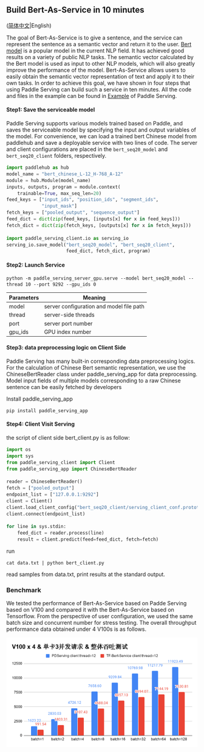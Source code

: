 ## Build Bert-As-Service in 10 minutes

([简体中文](./BERT_10_MINS_CN.md)|English)

The goal of Bert-As-Service is to give a sentence, and the service can represent the sentence as a semantic vector and return it to the user. [Bert model](https://arxiv.org/abs/1810.04805) is a popular model in the current NLP field. It has achieved good results on a variety of public NLP tasks. The semantic vector calculated by the Bert model is used as input to other NLP models, which will also greatly improve the performance of the model. Bert-As-Service allows users to easily obtain the semantic vector representation of text and apply it to their own tasks. In order to achieve this goal, we have shown in four steps that using Paddle Serving can build such a service in ten minutes. All the code and files in the example can be found in [Example](https://github.com/PaddlePaddle/Serving/tree/develop/python/examples/bert) of Paddle Serving.

#### Step1: Save the serviceable model

Paddle Serving supports various models trained based on Paddle, and saves the serviceable model by specifying the input and output variables of the model. For convenience, we can load a trained bert Chinese model from paddlehub and save a deployable service with two lines of code. The server and client configurations are placed in the `bert_seq20_model` and` bert_seq20_client` folders, respectively.

[//file]:#bert_10.py
``` python
import paddlehub as hub
model_name = "bert_chinese_L-12_H-768_A-12"
module = hub.Module(model_name)
inputs, outputs, program = module.context(
    trainable=True, max_seq_len=20)
feed_keys = ["input_ids", "position_ids", "segment_ids",
             "input_mask"]
fetch_keys = ["pooled_output", "sequence_output"]
feed_dict = dict(zip(feed_keys, [inputs[x] for x in feed_keys]))
fetch_dict = dict(zip(fetch_keys, [outputs[x] for x in fetch_keys]))

import paddle_serving_client.io as serving_io
serving_io.save_model("bert_seq20_model", "bert_seq20_client",
                      feed_dict, fetch_dict, program)
```

#### Step2: Launch Service

[//file]:#server.sh
``` shell
python -m paddle_serving_server_gpu.serve --model bert_seq20_model --thread 10 --port 9292 --gpu_ids 0
```
| Parameters | Meaning                                  |
| ---------- | ---------------------------------------- |
| model      | server configuration and model file path |
| thread     | server-side threads                      |
| port       | server port number                       |
| gpu_ids    | GPU index number                         |

#### Step3: data preprocessing logic on Client Side

Paddle Serving has many built-in corresponding data preprocessing logics. For the calculation of Chinese Bert semantic representation, we use the ChineseBertReader class under paddle_serving_app for data preprocessing. Model input fields  of multiple models corresponding to a raw Chinese sentence can be easily fetched by developers

Install paddle_serving_app

[//file]:#pip_app.sh
```shell
pip install paddle_serving_app
```

#### Step4: Client Visit Serving

the script of client side bert_client.py is as follow:

[//file]:#bert_client.py
``` python
import os
import sys
from paddle_serving_client import Client
from paddle_serving_app import ChineseBertReader

reader = ChineseBertReader()
fetch = ["pooled_output"]
endpoint_list = ["127.0.0.1:9292"]
client = Client()
client.load_client_config("bert_seq20_client/serving_client_conf.prototxt")
client.connect(endpoint_list)

for line in sys.stdin:
    feed_dict = reader.process(line)
    result = client.predict(feed=feed_dict, fetch=fetch)
```

run

[//file]:#bert_10_cli.sh
```shell
cat data.txt | python bert_client.py
```

read samples from data.txt, print results at the standard output.

### Benchmark

We tested the performance of Bert-As-Service based on Padde Serving based on V100 and compared it with the Bert-As-Service based on Tensorflow. From the perspective of user configuration, we used the same batch size and concurrent number for stress testing. The overall throughput performance data obtained under 4 V100s is as follows.

![4v100_bert_as_service_benchmark](4v100_bert_as_service_benchmark.png)

<!--
yum install -y libXext libSM libXrender
pip install paddlehub paddle_serving_server paddle_serving_client
sh pip_app.sh
python bert_10.py
sh server.sh &
wget https://paddle-serving.bj.bcebos.com/bert_example/data-c.txt --no-check-certificate
cat data-c.txt | python bert_client.py
if [[ $? -eq 0 ]]; then
    echo "test success"
else
    echo "test fail"
fi
-->
